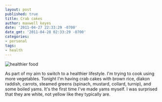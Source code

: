 ```yaml
---
layout: post
published: true
title: Crab cakes
author: maxwell keyes
date: '2011-04-27 22:33:29 -0700'
date_gmt: '2011-04-28 02:33:29 -0700'
categories:
- personal
tags:
- health
---
```


![healthier food]({{site.assets.url_prefix}}/images/posts/healthier-food.jpg "healthier food")

As part of my aim to switch to a healthier lifestyle. I'm trying to cook using
more vegetables. Tonight I'm having crab cakes with brown rice, diakon raddish,
carrots, steamed greens (spinach, mustard, collard, turnip), and some boiled
yams. It's the first time I've made yams myself. I was surprised that they are
white, not yellow like they typically are.
